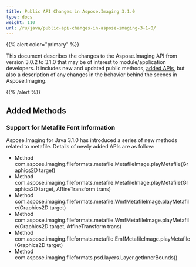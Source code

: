 ```yaml
---
title: Public API Changes in Aspose.Imaging 3.1.0
type: docs
weight: 110
url: /ru/java/public-api-changes-in-aspose-imaging-3-1-0/
---
```


{{% alert color="primary" %}} 

This document describes the changes to the Aspose.Imaging API from version 3.0.2 to 3.1.0 that may be of interest to module/application developers. It includes new and updated public methods, [added APIs](/imaging/ru/java/public-api-changes-in-aspose-imaging-3-1-0/), but also a description of any changes in the behavior behind the scenes in Aspose.Imaging.

{{% /alert %}} 
## **Added Methods**
### **Support for Metafile Font Information**
Aspose.Imaging for Java 3.1.0 has introduced a series of new methods related to metafile. Details of newly added APIs are as follow:

- Method com.aspose.imaging.fileformats.metafile.MetafileImage.playMetafile(Graphics2D target)
- Method com.aspose.imaging.fileformats.metafile.MetafileImage.playMetafile(Graphics2D target, AffineTransform trans)
- Method com.aspose.imaging.fileformats.metafile.WmfMetafileImage.playMetafile(Graphics2D target)
- Method com.aspose.imaging.fileformats.metafile.WmfMetafileImage.playMetafile(Graphics2D target, AffineTransform trans)
- Method com.aspose.imaging.fileformats.metafile.EmfMetafileImage.playMetafile(Graphics2D target)
- Method com.aspose.imaging.fileformats.psd.layers.Layer.getInnerBounds()
